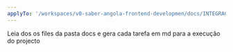 ```yaml
---
applyTo: '/workspaces/v0-saber-angola-frontend-developmen/docs/INTEGRACAO_BACKEND_FRONTEND.md'
---
```

Leia dos os files da pasta docs e gera cada tarefa em md para a execução do projecto